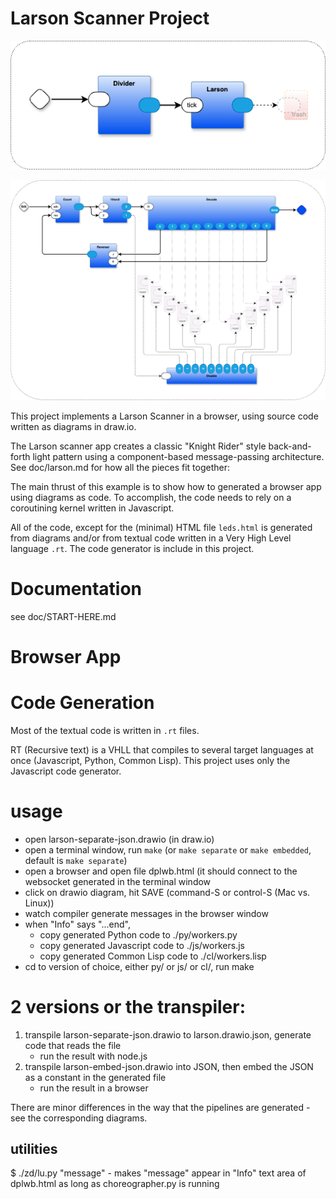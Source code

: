 # Larson Scanner Project

![layer 1](./doc/scanner-layer1.png)

![layer 2](./doc/scanner-layer2.png)

This project implements a Larson Scanner in a browser, using source code written as diagrams in draw.io.

The Larson scanner app creates a classic "Knight Rider" style back-and-forth light pattern using a component-based message-passing architecture. See doc/larson.md for how all the pieces fit together:

The main thrust of this example is to show how to generated a browser app using diagrams as code. To accomplish, the code needs to rely on a coroutining kernel written in Javascript.

All of the code, except for the (minimal) HTML file `leds.html` is generated from diagrams and/or from textual code written in a Very High Level language `.rt`. The code generator is include in this project.

# Documentation
see doc/START-HERE.md

# Browser App

# Code Generation
Most of the textual code is written in `.rt` files. 

RT (Recursive text) is a VHLL that compiles to several target languages at once (Javascript, Python, Common Lisp). This project uses only the Javascript code generator.




# usage
- open larson-separate-json.drawio (in draw.io)
- open a terminal window, run `make` (or `make separate` or `make embedded`, default is `make separate`)
- open a browser and open file dplwb.html (it should connect to the websocket generated in the terminal window
- click on drawio diagram, hit SAVE (command-S or control-S (Mac vs. Linux))
- watch compiler generate messages in the browser window
- when "Info" says "...end",
  - copy generated Python code to ./py/workers.py
  - copy generated Javascript code to ./js/workers.js
  - copy generated Common Lisp code to ./cl/workers.lisp
- cd to version of choice, either py/ or js/ or cl/, run make


# 2 versions or the transpiler:
1. transpile larson-separate-json.drawio to larson.drawio.json, generate code that reads the file
   - run the result with node.js
2. transpile larson-embed-json.drawio into JSON, then embed the JSON as a constant in the generated file
   - run the result in a browser
	
There are minor differences in the way that the pipelines are generated - see the corresponding diagrams.

## utilities

$ ./zd/lu.py "message"
	- makes "message" appear in "Info" text area of dplwb.html as long as choreographer.py is running
	
